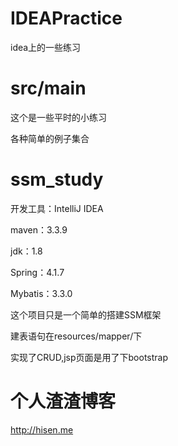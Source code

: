 # IDEAPractice
idea上的一些练习

# src/main
这个是一些平时的小练习

各种简单的例子集合

# ssm_study
开发工具：IntelliJ IDEA

maven：3.3.9

jdk：1.8

Spring：4.1.7

Mybatis：3.3.0

这个项目只是一个简单的搭建SSM框架

建表语句在resources/mapper/下

实现了CRUD,jsp页面是用了下bootstrap

# 个人渣渣博客
<a href="http://hisen.me" target="_blank">http://hisen.me</a>
